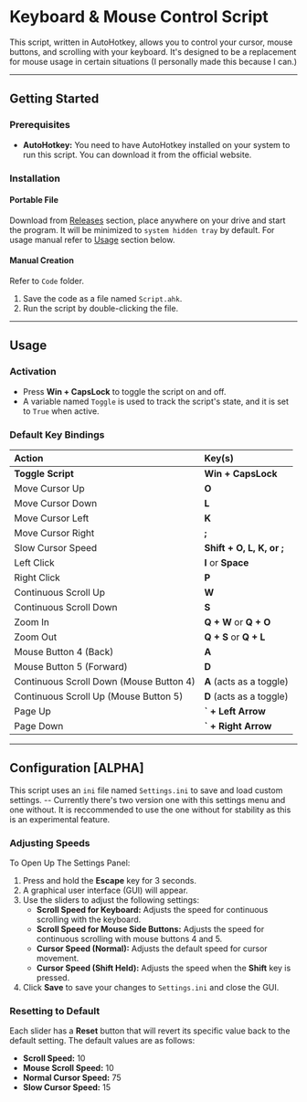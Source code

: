 # Keyboard & Mouse Control Script

This script, written in AutoHotkey, allows you to control your cursor, mouse buttons, and scrolling with your keyboard. It's designed to be a replacement for mouse usage in certain situations (I personally made this because I can.)

---

## Getting Started

### Prerequisites

* **AutoHotkey:** You need to have AutoHotkey installed on your system to run this script. You can download it from the official website.

### Installation

#### Portable File
Download from [Releases](https://github.com/xetsue/key-mouse/) section, place anywhere on your drive and start the program. 
It will be minimized to `system hidden tray` by default. For usage manual refer to [Usage](https://github.com/xetsue/key-mouse/edit/main/README.md#usage) section below.

#### Manual Creation
Refer to `Code` folder.
1.  Save the code as a file named `Script.ahk`.
2.  Run the script by double-clicking the file.

---

## Usage

### Activation

* Press **Win + CapsLock** to toggle the script on and off.
* A variable named `Toggle` is used to track the script's state, and it is set to `True` when active.

### Default Key Bindings

| Action | Key(s) |
| :--- | :--- |
| **Toggle Script** | **Win + CapsLock** |
| Move Cursor Up | **O** |
| Move Cursor Down | **L** |
| Move Cursor Left | **K** |
| Move Cursor Right | **;** |
| Slow Cursor Speed | **Shift + O, L, K, or ;** |
| Left Click | **I** or **Space** |
| Right Click | **P** |
| Continuous Scroll Up | **W** |
| Continuous Scroll Down | **S** |
| Zoom In | **Q + W** or **Q + O** |
| Zoom Out | **Q + S** or **Q + L** |
| Mouse Button 4 (Back) | **A** |
| Mouse Button 5 (Forward) | **D** |
| Continuous Scroll Down (Mouse Button 4) | **A** (acts as a toggle)|
| Continuous Scroll Up (Mouse Button 5) | **D** (acts as a toggle)|
| Page Up | **\` + Left Arrow** |
| Page Down | **\` + Right Arrow** |

---

## Configuration [ALPHA]

This script uses an `ini` file named `Settings.ini` to save and load custom settings. -- Currently there's two version one with this settings menu and one without. It is reccommended to use the one without for stability as this is an experimental feature.

### Adjusting Speeds

To Open Up The Settings Panel:

1.  Press and hold the **Escape** key for 3 seconds.
2.  A graphical user interface (GUI) will appear.
3.  Use the sliders to adjust the following settings:
    * **Scroll Speed for Keyboard:** Adjusts the speed for continuous scrolling with the keyboard.
    * **Scroll Speed for Mouse Side Buttons:** Adjusts the speed for continuous scrolling with mouse buttons 4 and 5.
    * **Cursor Speed (Normal):** Adjusts the default speed for cursor movement.
    * **Cursor Speed (Shift Held):** Adjusts the speed when the **Shift** key is pressed.
4.  Click **Save** to save your changes to `Settings.ini` and close the GUI.

### Resetting to Default

Each slider has a **Reset** button that will revert its specific value back to the default setting. The default values are as follows:

* **Scroll Speed:** 10
* **Mouse Scroll Speed:** 10
* **Normal Cursor Speed:** 75
* **Slow Cursor Speed:** 15
